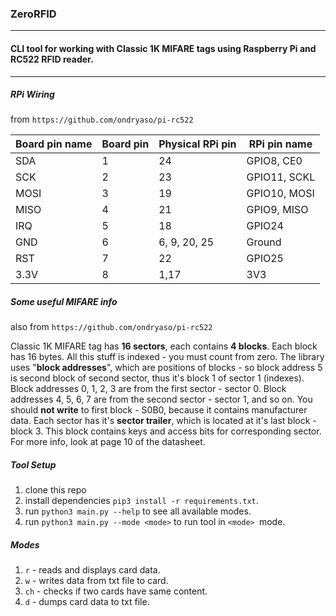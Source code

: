 ### ZeroRFID

---

#### CLI tool for working with Classic 1K MIFARE tags using Raspberry Pi and RC522 RFID reader.

---
##### RPi Wiring
from `https://github.com/ondryaso/pi-rc522`

| Board pin name | Board pin | Physical RPi pin | RPi pin name |
|----------------|-----------|------------------|--------------|
| SDA            | 1         | 24               | GPIO8, CE0   |
| SCK            | 2         | 23               | GPIO11, SCKL |
| MOSI           | 3         | 19               | GPIO10, MOSI |
| MISO           | 4         | 21               | GPIO9, MISO  |
| IRQ            | 5         | 18               | GPIO24       |
| GND            | 6         | 6, 9, 20, 25     | Ground       |
| RST            | 7         | 22               | GPIO25       |
| 3.3V           | 8         | 1,17             | 3V3          |


##### Some useful MIFARE info
also from `https://github.com/ondryaso/pi-rc522`

Classic 1K MIFARE tag has **16 sectors**, each contains **4 blocks**. Each block has 16 bytes. All this stuff is indexed - you must count from zero.
The library uses "**block addresses**", which are positions of blocks - so block address 5 is second block of second sector, 
thus it's block 1 of sector 1 (indexes). Block addresses 0, 1, 2, 3 are from the first sector - sector 0. Block addresses 4, 5, 6, 7 are
from the second sector - sector 1, and so on. You should **not write** to first block - S0B0, because it contains manufacturer data. Each sector has it's **sector trailer**,
which is located at it's last block - block 3. This block contains keys and access bits for corresponding sector. For more info, look at page 10 of the datasheet.

##### Tool Setup
1. clone this repo
2. install dependencies `pip3 install -r requirements.txt`.
3. run `python3 main.py --help` to see all available modes.
4. run `python3 main.py --mode <mode>` to run tool in `<mode> `mode.

##### Modes
1. `r` - reads and displays card data.
2. `w` - writes data from txt file to card.
3. `ch` - checks if two cards have same content.
4. `d` - dumps card data to txt file.
